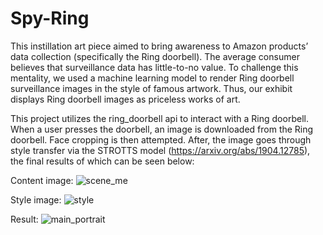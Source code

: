 # Spy-Ring

This instillation art piece aimed to bring awareness to Amazon products’ data collection (specifically the Ring doorbell). The average consumer believes that surveillance data has little-to-no value. To challenge this mentality, we used a machine learning model to render Ring doorbell surveillance images in the style of famous artwork. Thus, our exhibit displays Ring doorbell images as priceless works of art.

This project utilizes the ring_doorbell api to interact with a Ring doorbell. When a user presses the doorbell, an image is downloaded from the Ring doorbell. Face cropping is then attempted. After, the image goes through style transfer via the STROTTS model (https://arxiv.org/abs/1904.12785), the final results of which can be seen below:

Content image:
![scene_me](https://user-images.githubusercontent.com/43860983/148045933-3d34090e-fd26-4c51-95cc-ec165988914d.jpg)

Style image:
![style](https://user-images.githubusercontent.com/43860983/148045948-15e067bd-5860-4224-aca0-3d71a4275624.jpg)

Result:
![main_portrait](https://user-images.githubusercontent.com/43860983/148045969-119a8025-fd4a-4165-84b8-237188c7f3d8.png)
